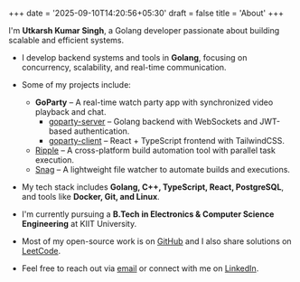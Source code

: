 +++
date = '2025-09-10T14:20:56+05:30'
draft = false
title = 'About'
+++

I'm **Utkarsh Kumar Singh**, a Golang developer passionate about building scalable and efficient systems.

- I develop backend systems and tools in **Golang**, focusing on concurrency, scalability, and real-time communication.

- Some of my projects include:
  - **GoParty** – A real-time watch party app with synchronized video playback and chat.  
    - [goparty-server](https://github.com/utkarshkrsingh/goparty-server) – Golang backend with WebSockets and JWT-based authentication.  
    - [goparty-client](https://github.com/utkarshkrsingh/goparty-client) – React + TypeScript frontend with TailwindCSS.
  - [Ripple](https://github.com/utkarshkrsingh/ripple) – A cross-platform build automation tool with parallel task execution.
  - [Snag](https://github.com/utkarshkrsingh/snag) – A lightweight file watcher to automate builds and executions.

- My tech stack includes **Golang, C++, TypeScript, React, PostgreSQL**, and tools like **Docker, Git, and Linux**.

- I'm currently pursuing a **B.Tech in Electronics & Computer Science Engineering** at KIIT University.

- Most of my open-source work is on [GitHub](https://github.com/utkarshkrsingh) and I also share solutions on [LeetCode](https://leetcode.com/u/utkarshkrsingh).

- Feel free to reach out via [email](mailto:utkarsh.isa.dev@gmail.com) or connect with me on [LinkedIn](https://linkedin.com/in/utkarshkrsingh1103).
